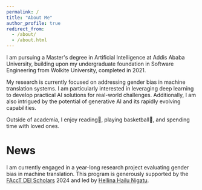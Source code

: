 ```yaml
---
permalink: /
title: "About Me"
author_profile: true
redirect_from: 
  - /about/
  - /about.html
---
```



I am pursuing a Master's degree in Artificial Intelligence at Addis Ababa University, building upon my undergraduate foundation in Software Engineering from Wolkite University, completed in 2021. 

My research is currently focused on addressing gender bias in machine translation systems. I am particularly interested in leveraging deep learning to develop practical AI solutions for real-world challenges. Additionally, I am also intrigued by the potential of generative AI and its rapidly evolving capabilities.

Outside of academia, I enjoy reading📖, playing basketball🏀, and spending time with loved ones.


News
======

I am currently engaged in a year-long research project evaluating gender bias in machine translation. This program is generously supported by the [FAccT DEI Scholars]("https://facctconference.org/2024/deischolars") 2024 and led by [Hellina Hailu Nigatu]("https://hhnigatu.github.io//").
